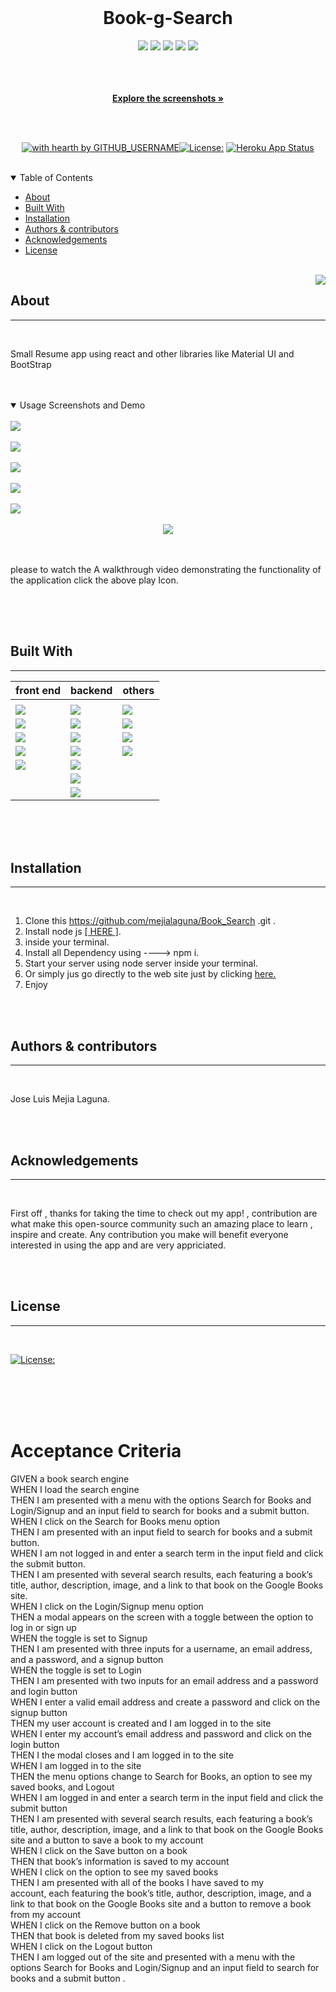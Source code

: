   <br/>
  
  <div align="center">
  

   
  <h1> Book-g-Search</h1>
   
  

<div align="center">
    <img src="https://img.shields.io/github/repo-size/mejialaguna/Book_Search
" />
    <img src="https://img.shields.io/github/languages/top/mejialaguna/Book_Search
"  />
    <img src="https://img.shields.io/github/issues/mejialaguna/Book_Search
" />
    <img src="https://img.shields.io/github/last-commit/mejialaguna/Book_Search
" >
    <a href="https://github.com/mejialaguna"><img src="https://img.shields.io/github/followers/mejialaguna?style=social" target="_blank" /></a>
    
    
</div>

  <br/>
  <br/>
  <br/>
  
  <a href="#about"><strong>Explore the screenshots »</strong></a>
  <br/>
  <br/>
  
  </div>
  
  
  
  <div align="center">
  <br/>


  
   [![with hearth by GITHUB_USERNAME](https://img.shields.io/badge/%3C%2F%3E%20with%20%E2%99%A5%20by-GITHUB_mejialaguna-ff1414.svg?style=flat&logo=)](https://github.com/mejialaguna)[![License:](https://img.shields.io/badge/License-MPL%202.0-brightgreen.svg)](https://opensource.org/licenses/MPL-2.0) [![Heroku App Status](https://img.shields.io/badge/%E2%86%91_Deploy_to-Heroku-7056bf.svg?style=flat)](https://book-g-search.herokuapp.com/)
    
  </div>
  
  <br/>
  
  <details open="open">
  <summary>Table of Contents</summary>
  
  - [About](#about)
  - [Built With](#built-with)
  - [Installation](#installation)
  - [Authors & contributors](#authors--contributors)
  - [Acknowledgements](#Acknowledgements)
  - [License](#License) 
  
  </details>  
  
  <br/>
  
  <img align="right" src="https://img.icons8.com/plasticine/100/000000/about.png"/>
  
  ## About     
  ---

  <br/>

 
  Small Resume app using react and other libraries like Material UI and BootStrap  
    

  <br/>
  <br/>

  <details open="open">
  <summary>Usage Screenshots and Demo</summary>

  <br/> 
  
  <img src="img/img_1.png"/> 
  <br/>
  <br/>
  <img src="img/img_2.png"/>
  <br/>
  <br/>
  <img src="img/img_3.png">
   <br/>
  <br/>
  <img src="img/img_4.png">
  <br>
  <br>
  <img src="img/img_5.png">

  <br>
  <br>

<div align="center">
    <a  href= "https://www.awesomescreenshot.com/video/5948688?key=d8ecdb3d30ea4b1b46ca690face2ef5b"><img src="https://img.icons8.com/external-justicon-lineal-color-justicon/128/000000/external-video-notifications-justicon-lineal-color-justicon.png"/></a>
</div>

 <br>
  <br>

please to watch the A walkthrough video demonstrating the functionality of the application click the above play Icon.

  </details>
  
  <br/>
  <br/>
  

<table align="center"></table>
<tr><td valign="top" width="35%"> </td>


<td valign="top" width="33%"></td>
<td valign="top" width="33%">
</td></tr></table>



  ## Built With

  ---
  <div align="center">

  | front end  | backend | others |
| ------------- | ------------- | ------------- |
|               |               |              |
| <a href="https://www.w3schools.com/html/"><img src="https://img.shields.io/badge/HTML5-ff1709?style=flate&logo=HTML5&logoColor=ff1709&color=ff1709&labelColor=gray" /></a>   |  <a href="https://expressjs.com/"><img src="https://img.shields.io/badge/express-ff1709?style=flate&logo=express&logoColor=black&color=005571&labelColor=gray" /></a>  | <a href="https://www.mongodb.com/"><img src="https://img.shields.io/badge/Visual%20Studio%20Code-0078d7.svg?style=flate&logo=visual-studio&logoColor=blue&color=blue&labelColor=gray" /></a> |
| <a href="https://www.w3schools.com/css/"><img src="https://img.shields.io/badge/CSS3-ff1709?style=flate&logo=CSS3&logoColor=white&color=0048BA&labelColor=gray" /></a>  | <a href="https://nodejs.org/en/"><img src="https://img.shields.io/badge/node.js-0b1e20?style=flate&logo=node.js&logoColor=587f51&color=587f51&labelColor=gray" /></a> | <a href="https://www.mongodb.com/"><img src="https://img.shields.io/badge/git-%23F05033.svg?style=flate&logo=git&logoColor=orange&color=red&labelColor=gray" /></a> |
| <a href="https://www.javascript.com"><img src="https://img.shields.io/badge/JavaScript-ff1709?style=flate&logo=JavaScript&logoColor=yellow&color=yellow&labelColor=gray" /></a>   | <a href="https://www.w3schools.com/js/js_es6.asp"><img src="https://img.shields.io/badge/ES6-ff1709?style=flate&logo=ES6&logoColor=E10098&color=lime&labelColor=gray" /></a>   | <a href="https://github.com/mejialaguna/Book_Search.git"><img src="https://img.shields.io/badge/github-%23121011.svg?style=flate&logo=github&logoColor=white&color=ff1709&labelColor=gray" /></a>  |
| <a href="https://getbootstrap.com/"><img src="https://img.shields.io/badge/Bootstrap-ff1709?style=flate&logo=Bootstrap&logoColor=white&color=9955bb&labelColor=gray" /></a>  | <a href="https://www.npmjs.com/"><img src="https://img.shields.io/badge/npm-ff1709?style=flate&logo=npm&logoColor=E10098&color=black&labelColor=gray" /></a> | <a href="https://www.mongodb.com/"><img src="https://img.shields.io/badge/heroku-%23430098.svg?style=flate&logo=heroku&logoColor=6762A6&color=6762A6&labelColor=white" /></a>  |
| <a href="https://mui.com/"><img src="https://img.shields.io/badge/MUI-%230081CB.svg?style=flate&logo=material-ui&logoColor=blue&color=white&labelColor=gray" /></a>  | <a href="https://www.mongodb.com/"><img src="https://img.shields.io/badge/react-ff1709?style=flate&logo=react&logoColor=blue&color=blue&labelColor=gray" /></a>   |
|  | <a href="https://graphql.org/"><img src="https://img.shields.io/badge/mongodb-ff1709?style=flate&logo=mongodb&logoColor=189950&color=189950&labelColor=gray" /></a>   |
|   | <a href="https://www.mongodb.com/"><img src="https://img.shields.io/badge/GraphQL-ff1709?style=flate&logo=GraphQL&logoColor=E10098&color=ff1709&labelColor=gray" /></a>  |

</div>


  <br/>




  <br/>
  <br/>
  
  ##  Installation
  ---

  <br/>
  
   1. Clone this https://github.com/mejialaguna/Book_Search
.git .
   2. Install node js <a href="https://nodejs.org/en/"> [ HERE ]</a>. 
   3. inside your terminal.   
   4. Install all Dependency using ----> npm i.  
   5. Start your server using node server inside your terminal. 
   6. Or simply jus go directly to the web site just by clicking <a href="https://book-g-search.herokuapp.com/">here.</a>
   7. Enjoy

  <br/>
  <br/>
  
  
  ##  Authors & contributors
  ---

  <br/>
   
  Jose Luis Mejia Laguna.
  
  <br/>
  <br/>
  

  ##  Acknowledgements
  ---


  <br/>

  First off , thanks for taking the time to check out my app! , contribution are what make this open-source community such an amazing place to learn , inspire and create. Any contribution you make will benefit everyone interested in using the app and are very appriciated.



  <br/>
  <br/>
  
  ## License
  ---
  <br/>

[![License:](https://img.shields.io/badge/License-MPL%202.0-brightgreen.svg)](https://opensource.org/licenses/MPL-2.0)

 <br/>
 <br/>
 <br/>
 <br/>

# Acceptance Criteria
GIVEN a book search engine <br/>
WHEN I load the search engine<br/>
THEN I am presented with a menu with the options Search for Books and Login/Signup and an input field to search for books and a submit button.<br/>
WHEN I click on the Search for Books menu option<br/>
THEN I am presented with an input field to search for books and a submit button.<br/>
WHEN I am not logged in and enter a search term in the input field and click the submit button.<br/>
THEN I am presented with several search results, each featuring a book’s title, author, description, image, and a link to that book on the Google Books site.<br/>
WHEN I click on the Login/Signup menu option<br/>
THEN a modal appears on the screen with a toggle between the option to log in or sign up<br/>
WHEN the toggle is set to Signup<br/>
THEN I am presented with three inputs for a username, an email address, and a password, and a signup button<br/>
WHEN the toggle is set to Login<br/>
THEN I am presented with two inputs for an email address and a password and login button<br/>
WHEN I enter a valid email address and create a password and click on the signup button<br/>
THEN my user account is created and I am logged in to the site<br/>
WHEN I enter my account’s email address and password and click on the login button<br/>
THEN I the modal closes and I am logged in to the site<br/>
WHEN I am logged in to the site<br/>
THEN the menu options change to Search for Books, an option to see my saved books, and Logout<br/>
WHEN I am logged in and enter a search term in the input field and click the submit button<br/>
THEN I am presented with several search results, each featuring a book’s title, author, description, image, and a link to that book on the Google Books site and a button to save a book to my account<br/>
WHEN I click on the Save button on a book<br/>
THEN that book’s information is saved to my account<br/>
WHEN I click on the option to see my saved books<br/>
THEN I am presented with all of the books I have saved to my <br/> account, each featuring the book’s title, author, description, image, and a link to that book on the Google Books site and a button to remove a book from my account<br/>
WHEN I click on the Remove button on a book<br/>
THEN that book is deleted from my saved books list<br/>
WHEN I click on the Logout button<br/>
THEN I am logged out of the site and presented with a menu with the options Search for Books and Login/Signup and an input field to search for books and a submit button .